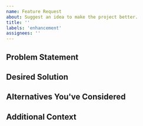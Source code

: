 ```yaml
---
name: Feature Request
about: Suggest an idea to make the project better.
title: ''
labels: 'enhancement'
assignees: ''
---
```


## Problem Statement

<!--
  A clear and concise description of what the problem is that this feature would
  solve, e.g.: It's really difficult to [...]
-->

## Desired Solution

<!--
  A clear and concise description of what you want to happen. If this is an API
  change or improvement, include some pseudocode to illustrate how you think it
  should work.
-->

## Alternatives You've Considered

<!--
  A clear and concise description of any alternative solutions or features
  you've considered.
-->

## Additional Context

<!-- Add any other context or information about the feature request here. -->
